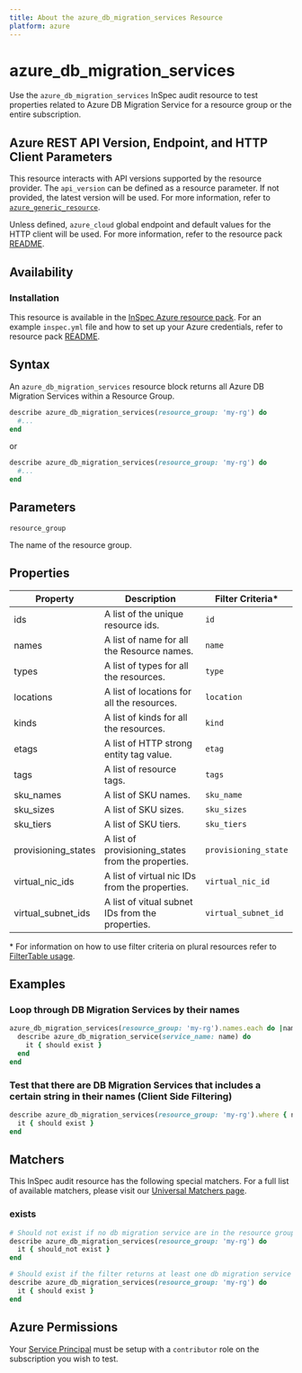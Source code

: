 ```yaml
---
title: About the azure_db_migration_services Resource
platform: azure
---
```


# azure_db_migration_services

Use the `azure_db_migration_services` InSpec audit resource to test properties related to Azure DB Migration Service for a resource group or the entire subscription.

## Azure REST API Version, Endpoint, and HTTP Client Parameters

This resource interacts with API versions supported by the resource provider.
The `api_version` can be defined as a resource parameter.
If not provided, the latest version will be used.
For more information, refer to [`azure_generic_resource`](azure_generic_resource.md).

Unless defined, `azure_cloud` global endpoint and default values for the HTTP client will be used.
For more information, refer to the resource pack [README](../../README.md).

## Availability

### Installation

This resource is available in the [InSpec Azure resource pack](https://github.com/inspec/inspec-azure).
For an example `inspec.yml` file and how to set up your Azure credentials, refer to resource pack [README](../../README.md#Service-Principal).

## Syntax

An `azure_db_migration_services` resource block returns all Azure DB Migration Services within a Resource Group.

```ruby
describe azure_db_migration_services(resource_group: 'my-rg') do
  #...
end
```

or

```ruby
describe azure_db_migration_services(resource_group: 'my-rg') do
  #...
end
```

## Parameters

`resource_group`

The name of the resource group.

## Properties

|Property            | Description                                        | Filter Criteria<superscript>*</superscript> |
|--------------------|----------------------------------------------------|-----------------|
| ids                | A list of the unique resource ids.                 | `id`            |
| names              | A list of name for all the Resource names.         | `name`          |
| types              | A list of types for all the resources.             | `type`          |
| locations          | A list of locations for all the resources.         | `location`      |
| kinds              | A list of kinds for all the resources.             | `kind`          |
| etags              | A list of HTTP strong entity tag value.            | `etag`          |
| tags               | A list of resource tags.                           | `tags`          |
| sku_names          | A list of SKU names.                               | `sku_name`      |
| sku_sizes          | A list of SKU sizes.                               | `sku_sizes`     |
| sku_tiers          | A list of SKU tiers.                               | `sku_tiers`     |
| provisioning_states| A list of provisioning_states from the properties. | `provisioning_state` |
| virtual_nic_ids    | A list of virtual nic IDs from the properties.     | `virtual_nic_id` |
| virtual_subnet_ids | A list of vitual subnet IDs from the properties.   | `virtual_subnet_id` |

<superscript>*</superscript> For information on how to use filter criteria on plural resources refer to [FilterTable usage](https://github.com/inspec/inspec/blob/master/dev-docs/filtertable-usage.md).

## Examples

### Loop through DB Migration Services by their names

```ruby
azure_db_migration_services(resource_group: 'my-rg').names.each do |name|
  describe azure_db_migration_service(service_name: name) do
    it { should exist }
  end
end
```

### Test that there are DB Migration Services that includes a certain string in their names (Client Side Filtering)

```ruby
describe azure_db_migration_services(resource_group: 'my-rg').where { name.include?('UAT') } do
  it { should exist }
end
```

## Matchers

This InSpec audit resource has the following special matchers. For a full list of available matchers, please visit our [Universal Matchers page](https://www.inspec.io/docs/reference/matchers/).

### exists
```ruby
# Should not exist if no db migration service are in the resource group
describe azure_db_migration_services(resource_group: 'my-rg') do
  it { should_not exist }
end

# Should exist if the filter returns at least one db migration service
describe azure_db_migration_services(resource_group: 'my-rg') do
  it { should exist }
end
```
## Azure Permissions

Your [Service Principal](https://docs.microsoft.com/en-us/azure/azure-resource-manager/resource-group-create-service-principal-portal) must be setup with a `contributor` role on the subscription you wish to test.
